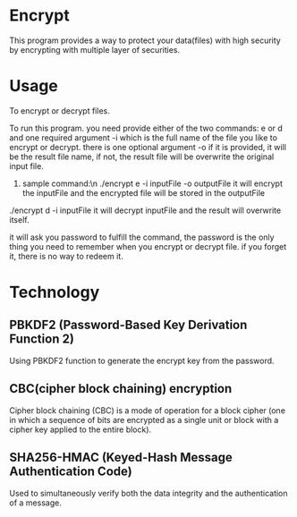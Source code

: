 # Encrypt
This program provides a way to protect your data(files) with high security by encrypting with multiple layer of securities.

# Usage

To encrypt or decrypt files.

To run this program. you need provide either of the two commands: e or d
 and one required argument -i which is the full name of the file you like to encrypt or decrypt.
 there is one optional argument -o if it is provided, it will be the result file name, if not, the result file will be overwrite the original input file.

1. sample command:\n
 ./encrypt e -i inputFile -o outputFile
 it will encrypt the inputFile and the encrypted file will be stored in the outputFile
 
 ./encrypt d -i inputFile
 it will decrypt inputFile and the result will overwrite itself.
 
 it will ask you password to fulfill the command, the password is the only thing you need to remember when you encrypt or decrypt file.
 if you forget it, there is no way to redeem it.

 

# Technology

## PBKDF2 (Password-Based Key Derivation Function 2)  
Using PBKDF2 function to generate the encrypt key from the password.

## CBC(cipher block chaining) encryption
Cipher block chaining (CBC) is a mode of operation for a block cipher (one in which a sequence of bits are encrypted as a single unit or block with a cipher key applied to the entire block).

## SHA256-HMAC (Keyed-Hash Message Authentication Code)
Used to simultaneously verify both the data integrity and the authentication of a message. 

